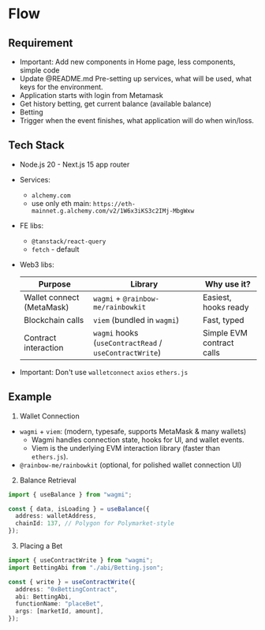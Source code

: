 # Flow

## Requirement

- Important: Add new components in Home page, less components, simple code
- Update @README.md Pre-setting up services, what will be used, what keys for the environment.
- Application starts with login from Metamask
- Get history betting, get current balance (available balance)
- Betting
- Trigger when the event finishes, what application will do when win/loss.

## Tech Stack

- Node.js 20 - Next.js 15 app router
- Services:
  - `alchemy.com`
  - use only eth main: `https://eth-mainnet.g.alchemy.com/v2/1W6x3iKS3c2IMj-MbgWxw`
- FE libs:
  - `@tanstack/react-query`
  - `fetch` - default
- Web3 libs:

  | Purpose                   | Library                                                | Why use it?               |
  | ------------------------- | ------------------------------------------------------ | ------------------------- |
  | Wallet connect (MetaMask) | `wagmi` + `@rainbow-me/rainbowkit`                     | Easiest, hooks ready      |
  | Blockchain calls          | `viem` (bundled in `wagmi`)                            | Fast, typed               |
  | Contract interaction      | `wagmi` hooks (`useContractRead` / `useContractWrite`) | Simple EVM contract calls |

- Important: Don't use `walletconnect` `axios` `ethers.js`

## Example

1. Wallet Connection

- `wagmi` + `viem`: (modern, typesafe, supports MetaMask & many wallets)
  - Wagmi handles connection state, hooks for UI, and wallet events.
  - Viem is the underlying EVM interaction library (faster than `ethers.js`).
- `@rainbow-me/rainbowkit` (optional, for polished wallet connection UI)

2. Balance Retrieval

```typescript
import { useBalance } from "wagmi";

const { data, isLoading } = useBalance({
  address: walletAddress,
  chainId: 137, // Polygon for Polymarket-style
});
```

3. Placing a Bet

```typescript
import { useContractWrite } from "wagmi";
import BettingAbi from "./abi/Betting.json";

const { write } = useContractWrite({
  address: "0xBettingContract",
  abi: BettingAbi,
  functionName: "placeBet",
  args: [marketId, amount],
});
```
